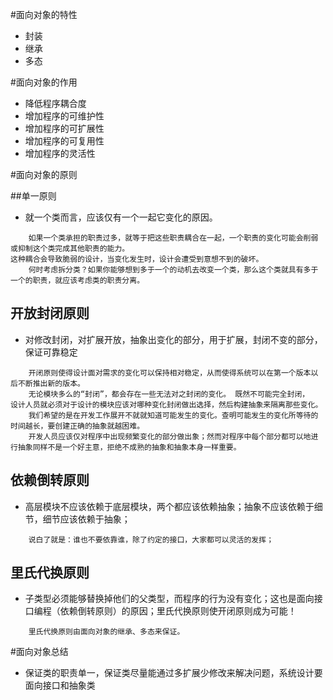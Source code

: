 #面向对象的特性
- 封装
- 继承
- 多态

#面向对象的作用
- 降低程序耦合度
- 增加程序的可维护性
- 增加程序的可扩展性
- 增加程序的可复用性
- 增加程序的灵活性

#面向对象的原则

##单一原则
- 就一个类而言，应该仅有一个一起它变化的原因。

```
    如果一个类承担的职责过多，就等于把这些职责耦合在一起，一个职责的变化可能会削弱或抑制这个类完成其他职责的能力。
这种耦合会导致脆弱的设计，当变化发生时，设计会遭受到意想不到的破坏。
    何时考虑拆分类？如果你能够想到多于一个的动机去改变一个类，那么这个类就具有多于一个的职责，就应该考虑类的职责分离。
```
## 开放封闭原则
- 对修改封闭，对扩展开放，抽象出变化的部分，用于扩展，封闭不变的部分，保证可靠稳定
```
    开闭原则使得设计面对需求的变化可以保持相对稳定，从而使得系统可以在第一个版本以后不断推出新的版本。
    无论模块多么的“封闭”，都会存在一些无法对之封闭的变化。 既然不可能完全封闭，
设计人员就必须对于设计的模块应该对哪种变化封闭做出选择，然后构建抽象来隔离那些变化。
    我们希望的是在开发工作展开不就就知道可能发生的变化。查明可能发生的变化所等待的时间越长，要创建正确的抽象就越困难。
    开发人员应该仅对程序中出现频繁变化的部分做出象；然而对程序中每个部分都可以地进行抽象同样不是一个好主意，拒绝不成熟的抽象和抽象本身一样重要。
```

## 依赖倒转原则
- 高层模块不应该依赖于底层模块，两个都应该依赖抽象；抽象不应该依赖于细节，细节应该依赖于抽象；

```
    说白了就是：谁也不要依靠谁，除了约定的接口，大家都可以灵活的发挥；
```

## 里氏代换原则
- 子类型必须能够替换掉他们的父类型，而程序的行为没有变化；这也是面向接口编程（依赖倒转原则）的原因；里氏代换原则使开闭原则成为可能！

```
    里氏代换原则由面向对象的继承、多态来保证。
```

#面向对象总结
- 保证类的职责单一，保证类尽量能通过多扩展少修改来解决问题，系统设计要面向接口和抽象类
